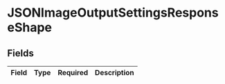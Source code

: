 # JSONImageOutputSettingsResponseShape


## Fields

| Field       | Type        | Required    | Description |
| ----------- | ----------- | ----------- | ----------- |